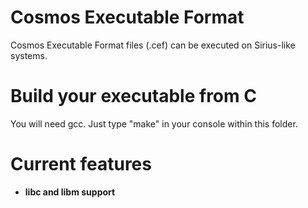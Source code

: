 # Cosmos Executable Format
Cosmos Executable Format files (.cef) can be executed on Sirius-like systems.

# Build your executable from C
You will need gcc. Just type "make" in your console within this folder.

# Current features
- <b>libc and libm support</b>